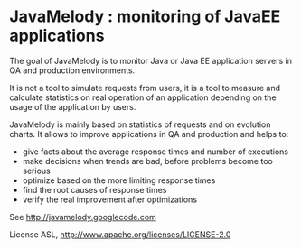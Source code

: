 ﻿JavaMelody : monitoring of JavaEE applications
=========================

The goal of JavaMelody is to monitor Java or Java EE application servers in QA and production environments.

It is not a tool to simulate requests from users,
it is a tool to measure and calculate statistics on real operation of an application depending on the usage of the application by users.

JavaMelody is mainly based on statistics of requests and on evolution charts.
It allows to improve applications in QA and production and helps to:
- give facts about the average response times and number of executions
- make decisions when trends are bad, before problems become too serious
- optimize based on the more limiting response times
- find the root causes of response times
- verify the real improvement after optimizations 

See http://javamelody.googlecode.com

License ASL, http://www.apache.org/licenses/LICENSE-2.0
